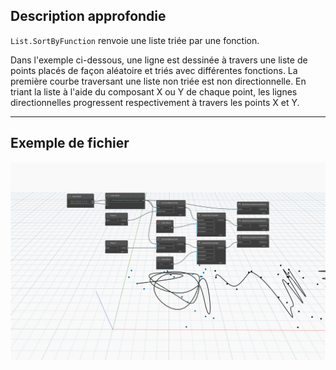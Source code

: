 ## Description approfondie
`List.SortByFunction` renvoie une liste triée par une fonction.

Dans l'exemple ci-dessous, une ligne est dessinée à travers une liste de points placés de façon aléatoire et triés avec différentes fonctions. La première courbe traversant une liste non triée est non directionnelle. En triant la liste à l'aide du composant X ou Y de chaque point, les lignes directionnelles progressent respectivement à travers les points X et Y.
___
## Exemple de fichier

![List.SortByFunction](./List.SortByFunction_img.jpg)
